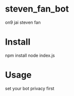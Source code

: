 # steven_fan_bot
on9 jai steven fan

# Install
npm install
node index.js

# Usage
set your bot privacy first
